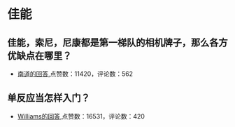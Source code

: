 #  佳能 
## 佳能，索尼，尼康都是第一梯队的相机牌子，那么各方优缺点在哪里？
- [南道的回答](https://www.zhihu.com/question/316694224/answer/677860767),点赞数：11420，评论数：562
## 单反应当怎样入门？
- [Williams的回答](https://www.zhihu.com/question/20668728/answer/54551631),点赞数：16531，评论数：420
